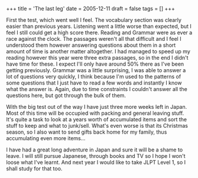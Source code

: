 +++
title = 'The last leg'
date = 2005-12-11
draft = false
tags = []
+++
			
First the test, which went well I feel. The vocabulary section was clearly easier than previous years. 
Listening went a little worse than expected, but I feel I still could get a high score there. 
Reading and Grammar were as ever a race against the clock. 
The passages weren't all that difficult and I feel I understood them however answering questions about 
them in a short amount of time is another matter altogether. 
I had managed to speed up my reading however this year were three extra passages, 
so in the end I didn't have time for these. 
I expect I'll only have around 50% there as I've been getting previously. Grammar was a little surprising, 
I was able to answer a lot of questions very quickly, I think because I'm used to the patterns of some 
questions that I just have to read a few words and instantly I know what the answer is. 
Again, due to time constraints I couldn't answer all the questions here, but got through the bulk of them.

With the big test out of the way I have just three more weeks left in Japan. 
Most of this time will be occupied with packing and general leaving stuff. 
It's quite a task to look at a years worth of accumulated items and sort the stuff to keep and what to junk/sell. 
What's even worse is that its Christmas season, so I also want to send gifts back home for my family, 
thus accumulating even more items…

I have had a great long adventure in Japan and sure it will be a shame to leave. 
I will still pursue Japanese, through books and TV so I hope I won't loose what I've learnt. 
And next year I would like to take JLPT Level 1, so I shall study for that too.


